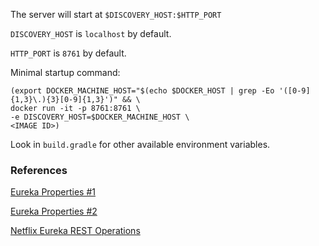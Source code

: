 The server will start at `$DISCOVERY_HOST:$HTTP_PORT`

`DISCOVERY_HOST` is `localhost` by default.

`HTTP_PORT` is `8761` by default.

Minimal startup command:
```
(export DOCKER_MACHINE_HOST="$(echo $DOCKER_HOST | grep -Eo '([0-9]{1,3}\.){3}[0-9]{1,3}')" && \
docker run -it -p 8761:8761 \
-e DISCOVERY_HOST=$DOCKER_MACHINE_HOST \
<IMAGE ID>)
```

Look in `build.gradle` for other available environment variables.

### References

[Eureka Properties #1](http://stackoverflow.com/questions/30622904/spring-cloud-ribbon-and-https)

[Eureka Properties #2](https://github.com/spring-cloud/spring-cloud-netflix/issues/337)

[Netflix Eureka REST Operations](https://github.com/Netflix/eureka/wiki/Eureka-REST-operations)
